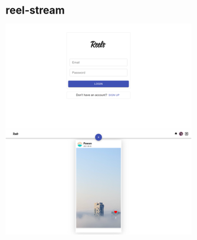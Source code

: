 # reel-stream
![alt text](https://raw.githubusercontent.com/varunswarup0/mock-ups/main/reel-stream/mu2.png)
![alt text](https://raw.githubusercontent.com/varunswarup0/mock-ups/main/reel-stream/mu1.png)

